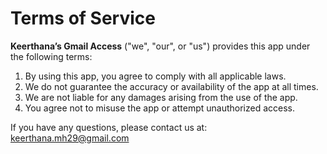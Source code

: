 # Terms of Service

**Keerthana’s Gmail Access** ("we", "our", or "us") provides this app under the following terms:

1. By using this app, you agree to comply with all applicable laws.
2. We do not guarantee the accuracy or availability of the app at all times.
3. We are not liable for any damages arising from the use of the app.
4. You agree not to misuse the app or attempt unauthorized access.

If you have any questions, please contact us at: keerthana.mh29@gmail.com 


